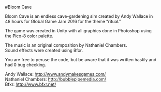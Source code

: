 #Bloom Cave

Bloom Cave is an endless cave-gardening sim created by Andy Wallace in 48 hours for Global Game Jam 2016 for the theme “ritual.”

The game was created in Unity with all graphics done in Photoshop using the Pico-8 color palette.

The music is an original composition by Nathaniel Chambers.<br>
Sound effects were created using Bfxr.

You are free to peruse the code, but be aware that it was written hastily and had 0 bug checking.


Andy Wallace: http://www.andymakesgames.com/<br>
Nathaniel Chambers: http://bubblepipemedia.com/<br>
Bfxr: http://www.bfxr.net/